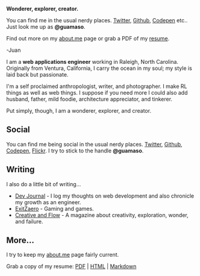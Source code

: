 **Wonderer, explorer, creator.**

You can find me in the usual nerdy places. [Twitter](https://twitter.com/guamaso), [Github](https://github.com/Guamaso), [Codepen](http://codepen.io/Guamaso/) etc.. Just look me up as **@guamaso**.

Find out more on my [about.me](http://about.me/juanorozco) page or grab a PDF of my [resume](resume.pdf).

-Juan


I am a **web applications engineer** working in Raleigh, North Carolina. Originally from Ventura, California, I carry the ocean in my soul; my style is laid back but passionate.

I'm a self proclaimed anthropologist, writer, and photographer. I make RL things as well as web things. I suppose if you need more I could also add husband, father, mild foodie, architecture appreciator, and tinkerer.

Put simply, though, I am a <span class="motto">wonderer, explorer, and creator</span>.

## Social

You can find me being social in the usual nerdy places. [Twitter](https://twitter.com/guamaso), [Github](https://github.com/Guamaso), [Codepen](http://codepen.io/Guamaso/), [Flickr](https://www.flickr.com/photos/juanthedesigner/). I try to stick to the handle **@guamaso**.

## Writing

I also do a little bit of writing...

<ul id="publishings">
	<li><a href="http://dev.endgamestudio.com">Dev Journal</a> - I log my thoughts on web development and also chronicle my growth as an engineer.</li>
	<li><a href="http://exitzaero.com">ExitZaero</a> - Gaming and games.</li>
	<li><a href="http://creativeandflow.com">Creative and Flow</a> - A magazine about creativity, exploration, wonder, and failure.</li>
</ul>

## More...

I try to keep my <a href="http://about.me/juanorozco">about.me</a> page fairly current.

Grab a copy of my resume: [PDF](/resume/resume.pdf) | [HTML](/resume/) | [Markdown](/resume/resume.md)

